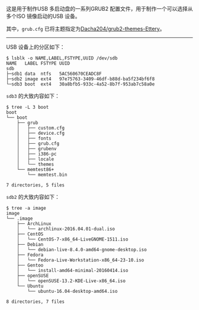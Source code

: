 这是用于制作USB 多启动盘的一系列GRUB2 配置文件，用于制作一个可以选择从多个ISO 镜像启动的USB 设备。

其中，`grub.cfg` 已将主题指定为[Dacha204/grub2-themes-Ettery](https://github.com/Dacha204/grub2-themes-Ettery)。

---

USB 设备上的分区如下：

```
$ lsblk -o NAME,LABEL,FSTYPE,UUID /dev/sdb
NAME   LABEL FSTYPE UUID
sdb
├─sdb1 data  ntfs   5AC560670CEADC8F
├─sdb2 image ext4   97e75763-3409-46df-b88d-ba5f234bf6f8
└─sdb3 boot  ext4   30a8bfb5-933c-4a52-8b7f-953ab7c58a0e
```

`sdb3` 的大致内容如下：

```
$ tree -L 3 boot
boot
└── boot
    ├── grub
    │   ├── custom.cfg
    │   ├── device.cfg
    │   ├── fonts
    │   ├── grub.cfg
    │   ├── grubenv
    │   ├── i386-pc
    │   ├── locale
    │   └── themes
    └── memtest86+
        └── memtest.bin

7 directories, 5 files
```

`sdb2` 的大致内容如下：

```
$ tree -a image
image
└── .image
    ├── ArchLinux
    │   └── archlinux-2016.04.01-dual.iso
    ├── CentOS
    │   └── CentOS-7-x86_64-LiveGNOME-1511.iso
    ├── Debian
    │   └── debian-live-8.4.0-amd64-gnome-desktop.iso
    ├── Fedora
    │   └── Fedora-Live-Workstation-x86_64-23-10.iso
    ├── Gentoo
    │   └── install-amd64-minimal-20160414.iso
    ├── openSUSE
    │   └── openSUSE-13.2-KDE-Live-x86_64.iso
    └── Ubuntu
        └── ubuntu-16.04-desktop-amd64.iso

8 directories, 7 files
```

